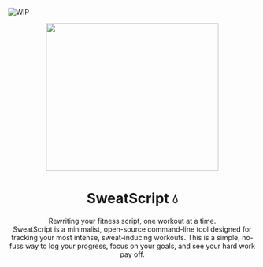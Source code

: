 ![WIP](https://img.shields.io/badge/status-Work_in_Progress-yellow?style=for-the-badge&logoColor=white)

<p align="center">
  <img src="https://github.com/user-attachments/assets/1c540c5d-e7d6-4c29-b243-2f1c258557bd" width="350" height="300" >
</p>

<h1 align="center">SweatScript 💧</h1>


<p align="center">
Rewriting your fitness script, one workout at a time.
<br>
SweatScript is a minimalist, open-source command-line tool designed for tracking your most intense, sweat-inducing workouts. This is a simple, no-fuss way to log your progress, focus on your goals, and see your hard work pay off.

</p>

  
